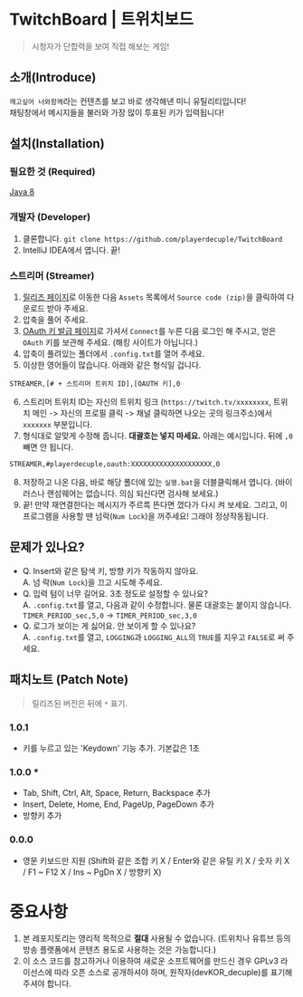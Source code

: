 # TwitchBoard | 트위치보드
> 시청자가 단합력을 보여 직접 해보는 게임!

## 소개(Introduce)
`깨고싶어 너와함께`라는 컨텐츠를 보고 바로 생각해낸 미니 유틸리티입니다!  
채팅창에서 메시지들을 불러와 가장 많이 투표된 키가 입력됩니다!

## 설치(Installation)

### 필요한 것 (Required)
[Java 8](https://java.com/)

### 개발자 (Developer)
1. 클론합니다. ```git clone https://github.com/playerdecuple/TwitchBoard```
2. IntelliJ IDEA에서 엽니다. 끝!

### 스트리머 (Streamer)
1. [릴리즈 페이지](https://github.com/playerdecuple/TwitchBoard/releases/tag/1.0.0)로 이동한 다음 `Assets` 목록에서 `Source code (zip)`을 클릭하여 다운로드 받아 주세요.  
2. 압축을 풀어 주세요.
3. [OAuth 키 발급 페이지](https://twitchapps.com/tmi/)로 가셔서 `Connect`를 누른 다음 로그인 해 주시고, 얻은 `OAuth` 키를 보관해 주세요. (해킹 사이트가 아닙니다.)
4. 압축이 풀려있는 폴더에서 `.config.txt`를 열어 주세요.
5. 이상한 영어들이 많습니다. 아래와 같은 형식일 겁니다.
```
STREAMER,[# + 스트리머 트위치 ID],[OAUTH 키],0
```
6. 스트리머 트위치 ID는 자신의 트위치 링크 (`https://twitch.tv/xxxxxxxx`, 트위치 메인 -> 자신의 프로필 클릭 -> 채널 클릭하면 나오는 곳의 링크주소)에서 `xxxxxxx` 부분입니다.
7. 형식대로 알맞게 수정해 줍니다. **대괄호는 넣지 마세요.** 아래는 예시입니다. 뒤에 `,0` 빼면 안 됩니다.
```
STREAMER,#playerdecuple,oauth:XXXXXXXXXXXXXXXXXXXX,0
```
8. 저장하고 나온 다음, 바로 해당 폴더에 있는 `실행.bat`을 더블클릭해서 엽니다. (바이러스나 랜섬웨어는 없습니다. 의심 되신다면 검사해 보세요.)
9. 끝! 만약 재연결한다는 메시지가 주르륵 뜬다면 껐다가 다시 켜 보세요. 그리고, 이 프로그램을 사용할 땐 넘락(`Num Lock`)을 꺼주세요! 그래야 정상작동됩니다.

## 문제가 있나요?

* Q. Insert와 같은 탐색 키, 방향 키가 작동하지 않아요.  
A. 넘 락(`Num Lock`)을 끄고 시도해 주세요.
* Q. 입력 텀이 너무 길어요. 3초 정도로 설정할 수 있나요?  
A. `.config.txt`를 열고, 다음과 같이 수정합니다. 물론 대괄호는 붙이지 않습니다.  
`TIMER_PERIOD_sec,5,0` -> `TIMER_PERIOD_sec,3,0`
* Q. 로그가 보이는 게 싫어요. 안 보이게 할 수 있나요?  
A. `.config.txt`를 열고, `LOGGING`과 `LOGGING_ALL`의 `TRUE`를 지우고 `FALSE`로 써 주세요.

## 패치노트 (Patch Note)
> 릴리즈된 버전은 뒤에 `*` 표기.

### 1.0.1
* 키를 누르고 있는 'Keydown' 기능 추가. 기본값은 1초

### 1.0.0 *
* Tab, Shift, Ctrl, Alt, Space, Return, Backspace 추가
* Insert, Delete, Home, End, PageUp, PageDown 추가
* 방향키 추가

### 0.0.0
* 영문 키보드만 지원 (Shift와 같은 조합 키 X / Enter와 같은 유틸 키 X / 숫자 키 X / F1 ~ F12 X / Ins ~ PgDn X / 방향키 X)

# 중요사항
1. 본 레포지토리는 영리적 목적으로 **절대** 사용될 수 없습니다. (트위치나 유튜브 등의 방송 플랫폼에서 콘텐츠 용도로 사용하는 것은 가능합니다.)
2. 이 소스 코드를 참고하거나 이용하여 새로운 소프트웨어를 만드신 경우 GPLv3 라이선스에 따라 오픈 소스로 공개하셔야 하며, 원작자(devKOR_decuple)를 표기해 주셔야 합니다.
